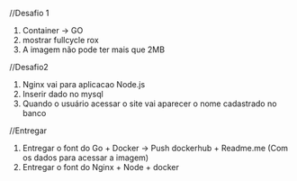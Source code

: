 //Desafio 1
1. Container -> GO
2. mostrar fullcycle rox
3. A imagem não pode ter mais que 2MB

//Desafio2
1. Nginx vai para aplicacao Node.js
2. Inserir dado no mysql
3. Quando o usuário acessar o site vai aparecer o nome cadastrado no banco

//Entregar
1. Entregar o font do Go + Docker -> Push dockerhub + Readme.me (Com os dados para acessar a imagem)
2. Entregar o font do Nginx + Node + docker